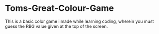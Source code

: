 # Toms-Great-Colour-Game
This is a basic color game i made while learning coding, wherein you must guess the RBG value given at the top of the screen.
